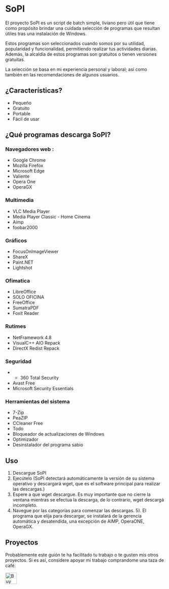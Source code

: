 # SoPI

El proyecto SoPI es un script de batch simple, liviano pero útil que tiene como propósito brindar una cuidada selección de programas que resultan útiles tras una instalación de Windows.

Estos programas son seleccionados cuando somos por su utilidad, popularidad y funcionalidad, permitiendo realizar tus actividades diarias. Además, la alcaldía de estos programas son gratuitos o tienen versiones gratuitas.

La selección se basa en mi experiencia personal y laboral; así como también en las recomendaciones de algunos usuarios.

## ¿Características?

- Pequeño
- Gratuito
- Portable
- Fácil de usar

## ¿Qué programas descarga SoPI?

### Navegadores web :

- Google Chrome
- Mozilla Firefox
- Microsoft Edge
- Valiente
- Opera One
- OperaGX

### Multimedia
- VLC Media Player
- Media Player Classic - Home Cinema
- Aimp
- foobar2000

### Gráficos
- FocusOnImageViewer
- ShareX
- Paint.NET
- Lightshot

### Ofimatica
- LibreOffice
- SOLO OFICINA
- FreeOffice
- SumatraPDF
- Foxit Reader

### Rutimes
- NetFramework 4.8
- VisualC++ AIO Repack
- DirectX Redist Repack

### Seguridad
- - 360 Total Security
- Avast Free
- Microsoft Security Essentials

### Herramientas del sistema
- 7-Zip
- PeaZIP
- CCleaner Free
- Todo
- Bloqueador de actualizaciones de Windows
- Optimizador
- Desinstalador del programa sabio

## Uso
1. Descargue SoPI
2. Ejecútelo (SoPI detectará automáticamente la versión de su sistema operativo y descargará wget, que es el software principal para realizar las descargas.)
3. Espere a que wget descargue. Es muy importante que no cierre la ventana mientras se efectua la descarga, de lo contrario, wget descargá incompleto.
4. Navegue por las categorías para comenzar las descargas.
5). El programa que elija para descargar, se instalará de la gerencia automática y desatendida, una excepción de AIMP, OperaONE, OperaGX.

## Proyectos
Probablemente este guión te ha facilitado tu trabajo o te gusten mis otros proyectos. Si es así, considere apoyar mi trabajo comprandome una taza de café.

<a href='https://ko-fi.com/F1F2H2KW' target='_blank'><img height='36' style='border:0px;height:36px;' src='https://storage.ko-fi.com/cdn/kofi2.png?v=3' border='0' alt='Buy Me a Coffee at ko-fi.com' /></a>
